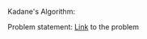 Kadane's Algorithm:

Problem statement: [Link](https://leetcode.com/problems/maximum-subarray/) to the problem